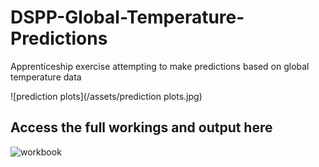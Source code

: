 # DSPP-Global-Temperature-Predictions
Apprenticeship exercise attempting to make predictions based on global temperature data

![prediction plots](/assets/prediction plots.jpg)


## Access the full workings and output here
![workbook](assets/dspp-exercise-global-warming-analysis.ipynb)
